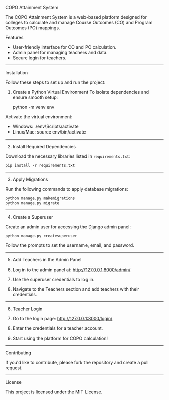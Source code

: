 COPO Attainment System

The COPO Attainment System is a web-based platform designed for colleges to calculate and manage Course Outcomes (CO) and Program Outcomes (PO) mappings.

Features
- User-friendly interface for CO and PO calculation.
- Admin panel for managing teachers and data.
- Secure login for teachers.

---

Installation

Follow these steps to set up and run the project:

1. Create a Python Virtual Environment
To isolate dependencies and ensure smooth setup:

    python -m venv env

Activate the virtual environment:
- Windows:
    .\env\Scripts\activate
- Linux/Mac:
    source env/bin/activate

---

2. Install Required Dependencies

Download the necessary libraries listed in `requirements.txt`:

    pip install -r requirements.txt

---

3. Apply Migrations

Run the following commands to apply database migrations:

    python manage.py makemigrations
    python manage.py migrate

---

4. Create a Superuser

Create an admin user for accessing the Django admin panel:

    python manage.py createsuperuser

Follow the prompts to set the username, email, and password.

---

5. Add Teachers in the Admin Panel

1. Log in to the admin panel at:
    http://127.0.0.1:8000/admin/

2. Use the superuser credentials to log in.

3. Navigate to the Teachers section and add teachers with their credentials.

---

6. Teacher Login

1. Go to the login page:
    http://127.0.0.1:8000/login/

2. Enter the credentials for a teacher account.

3. Start using the platform for COPO calculation!

---

Contributing

If you'd like to contribute, please fork the repository and create a pull request.

---

License

This project is licensed under the MIT License.
